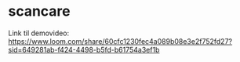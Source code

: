 # scancare
Link til demovideo: https://www.loom.com/share/60cfc1230fec4a089b08e3e2f752fd27?sid=649281ab-f424-4498-b5fd-b61754a3ef1b
